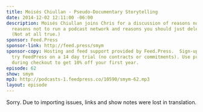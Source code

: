 ```yaml
---
title: Moisés Chiullan - Pseudo-Documentary Storytelling
date: 2014-12-02 12:11:00 -06:00
description: Moisés Chiullan joins Chris for a discussion of reasons not to podcast,
  reasons not to run a podcast network and reasons you should just delete your recording.
  (Not at all true.)
sponsor: Feed.Press
sponsor-link: http://feed.press/smym
sponsor-copy: Hosting and feed support provided by Feed.Press.  Sign-up today and
  try FeedPress on a 14 day trial (no contracts or commitments). Use promo code "smym"
  during checkout to get 10% off your first year.
episode: 62
show: smym
mp3: http://podcasts-1.feedpress.co/10590/smym-62.mp3
layout: episode
---
```


Sorry. Due to importing issues, links and show notes were lost in translation.
